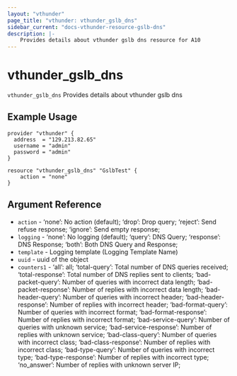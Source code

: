 ```yaml
---
layout: "vthunder"
page_title: "vthunder: vthunder_gslb_dns"
sidebar_current: "docs-vthunder-resource-gslb-dns"
description: |-
	Provides details about vthunder gslb dns resource for A10
---
```


# vthunder\_gslb\_dns

`vthunder_gslb_dns` Provides details about vthunder gslb dns
## Example Usage


```hcl
provider "vthunder" {
  address  = "129.213.82.65"
  username = "admin"
  password = "admin"
}

resource "vthunder_gslb_dns" "GslbTest" {
	action = "none" 
}
```

## Argument Reference

* `action` - ‘none’: No action (default); ‘drop’: Drop query; ‘reject’: Send refuse response; ‘ignore’: Send empty response;
* `logging` - ‘none’: No logging (default); ‘query’: DNS Query; ‘response’: DNS Response; ‘both’: Both DNS Query and Response;
* `template` - Logging template (Logging Template Name)
* `uuid` - uuid of the object
* `counters1` - ‘all’: all; ‘total-query’: Total number of DNS queries received; ‘total-response’: Total number of DNS replies sent to clients; ‘bad-packet-query’: Number of queries with incorrect data length; ‘bad-packet-response’: Number of replies with incorrect data length; ‘bad-header-query’: Number of queries with incorrect header; ‘bad-header-response’: Number of replies with incorrect header; ‘bad-format-query’: Number of queries with incorrect format; ‘bad-format-response’: Number of replies with incorrect format; ‘bad-service-query’: Number of queries with unknown service; ‘bad-service-response’: Number of replies with unknown service; ‘bad-class-query’: Number of queries with incorrect class; ‘bad-class-response’: Number of replies with incorrect class; ‘bad-type-query’: Number of queries with incorrect type; ‘bad-type-response’: Number of replies with incorrect type; ‘no_answer’: Number of replies with unknown server IP;

